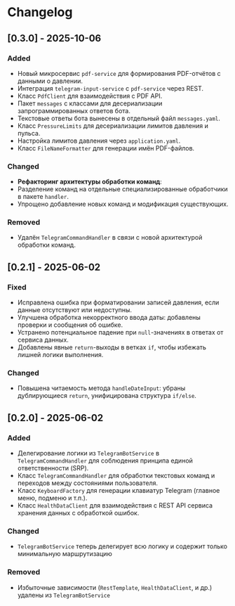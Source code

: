 # Changelog
## [0.3.0] - 2025-10-06
### Added
- Новый микросервис `pdf-service` для формирования PDF-отчётов с данными о давлении.
- Интеграция `telegram-input-service` с `pdf-service` через REST.
- Класс `PdfClient` для взаимодействия с PDF API.
- Пакет `messages` с классами для десериализации запрограммированных ответов бота.
- Текстовые ответы бота вынесены в отдельный файл `messages.yaml`.
- Класс `PressureLimits` для десериализации лимитов давления и пульса.
- Настройка лимитов давления через `application.yaml`.
- Класс `FileNameFormatter` для генерации имён PDF-файлов.
### Changed
- **Рефакторинг архитектуры обработки команд**:
 - Разделение команд на отдельные специализированные обработчики в пакете `handler`.
 - Упрощено добавление новых команд и модификация существующих.
### Removed
- Удалён `TelegramCommandHandler` в связи с новой архитектурой обработки команд.

## [0.2.1] - 2025-06-02

### Fixed
- Исправлена ошибка при форматировании записей давления, если данные отсутствуют или недоступны.
- Улучшена обработка некорректного ввода даты: добавлены проверки и сообщения об ошибке.
- Устранено потенциальное падение при `null`-значениях в ответах от сервиса данных.
- Добавлены явные `return`-выходы в ветках `if`, чтобы избежать лишней логики выполнения.

### Changed
- Повышена читаемость метода `handleDateInput`: убраны дублирующиеся `return`, унифицирована структура `if/else`.

## [0.2.0] - 2025-06-02
### Added
- Делегирование логики из `TelegramBotService` в `TelegramCommandHandler` для соблюдения принципа единой ответственности (SRP).
- Класс `TelegramCommandHandler` для обработки текстовых команд и переходов между состояниями пользователя.
- Класс `KeyboardFactory` для генерации клавиатур Telegram (главное меню, подменю и т.п.).
- Класс `HealthDataClient` для взаимодействия с REST API сервиса хранения данных с обработкой ошибок.

### Changed
- `TelegramBotService` теперь делегирует всю логику и содержит только минимальную маршрутизацию

### Removed
- Избыточные зависимости (`RestTemplate`, `HealthDataClient`, и др.) удалены из `TelegramBotService`